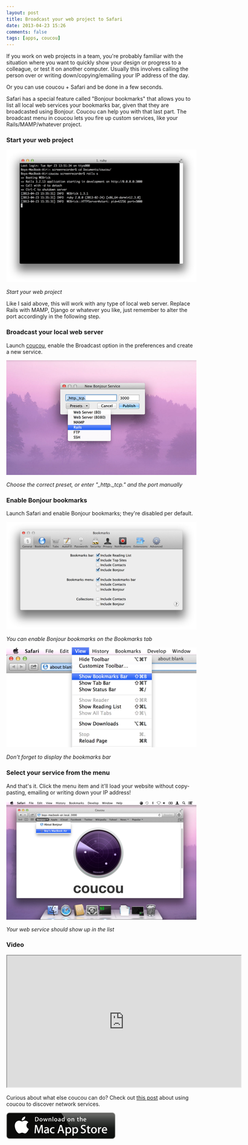 ```yaml
---
layout: post
title: Broadcast your web project to Safari
date: 2013-04-23 15:26
comments: false
tags: [apps, coucou]
---
```


If you work on web projects in a team, you're probably familiar with the situation where you want to quickly show your design or progress to a colleague, or test it on another computer. Usually this involves calling the person over or writing down/copying/emailing your IP address of the day.

Or you can use coucou + Safari and be done in a few seconds.

Safari has a special feature called "Bonjour bookmarks" that allows you to list all local web services your bookmarks bar, given that they are broadcasted using Bonjour. Coucou can help you with that last part. The broadcast menu in coucou lets you fire up custom services, like your Rails/MAMP/whatever project.

### Start your web project

![Start your web project](/assets/img/old/content/coucou-site-terminal.png)

*Start your web project*

<!-- more -->

Like I said above, this will work with any type of local web server. Replace Rails with MAMP, Django or whatever you like, just remember to alter the port accordingly in the following step.

### Broadcast your local web server

Launch [coucou](http://appstore.com/mac/coucou), enable the Broadcast option in the preferences and create a new service.

![Add a new service](/assets/img/old/apps/coucou/screenshots/coucou-newservice.jpg)

*Choose the correct preset, or enter "_http._tcp." and the port manually*

### Enable Bonjour bookmarks

Launch Safari and enable Bonjour bookmarks; they're disabled per default.

![Enable Bonjour bookmarks](/assets/img/old/content/coucou-safari-preferences.png)

*You can enable Bonjour bookmarks on the Bookmarks tab*

![Show bookmarks bar](/assets/img/old/content/coucou-safari-showbookmarks.jpg)

*Don't forget to display the bookmarks bar*

### Select your service from the menu

And that's it. Click the menu item and it'll load your website without copy-pasting, emailing or writing down your IP address!

![Select your service](/assets/img/old/content/coucou-safari-bonjourbookmark.jpg)

*Your web service should show up in the list*

### Video

<iframe width="620" height="349" src="https://www.youtube.com/embed/7M9xcwbICPs" allowfullscreen></iframe>

Curious about what else coucou can do? Check out [this post](/blog/2013/03/29/coucou-for-easy-network-access) about using coucou to discover network services.

[![Available on the Mac App Store](/assets/img/old/MacAppStore_download.png)](https://itunes.apple.com/app/coucou/id620436774)
